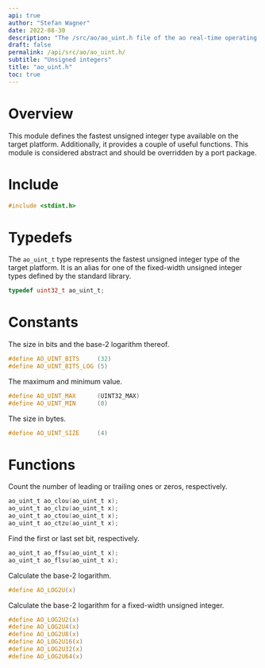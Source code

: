 ```yaml
---
api: true
author: "Stefan Wagner"
date: 2022-08-30
description: "The /src/ao/ao_uint.h file of the ao real-time operating system."
draft: false
permalink: /api/src/ao/ao_uint.h/
subtitle: "Unsigned integers"
title: "ao_uint.h"
toc: true
---
```


# Overview

This module defines the fastest unsigned integer type available on the target platform. Additionally, it provides a couple of useful functions. This module is considered abstract and should be overridden by a port package.

# Include

```c
#include <stdint.h>
```

# Typedefs

The `ao_uint_t` type represents the fastest unsigned integer type of the target platform. It is an alias for one of the fixed-width unsigned integer types defined by the standard library.

```c
typedef uint32_t ao_uint_t;
```

# Constants

The size in bits and the base-2 logarithm thereof.

```c
#define AO_UINT_BITS     (32)
#define AO_UINT_BITS_LOG (5)
```

The maximum and minimum value.

```c
#define AO_UINT_MAX      (UINT32_MAX)
#define AO_UINT_MIN      (0)
```

The size in bytes.

```c
#define AO_UINT_SIZE     (4)
```

# Functions

Count the number of leading or trailing ones or zeros, respectively.

```c
ao_uint_t ao_clou(ao_uint_t x);
ao_uint_t ao_clzu(ao_uint_t x);
ao_uint_t ao_ctou(ao_uint_t x);
ao_uint_t ao_ctzu(ao_uint_t x);
```

Find the first or last set bit, respectively.

```c
ao_uint_t ao_ffsu(ao_uint_t x);
ao_uint_t ao_flsu(ao_uint_t x);
```

Calculate the base-2 logarithm.

```c
#define AO_LOG2U(x)
```

Calculate the base-2 logarithm for a fixed-width unsigned integer.

```c
#define AO_LOG2U2(x)
#define AO_LOG2U4(x)
#define AO_LOG2U8(x)
#define AO_LOG2U16(x)
#define AO_LOG2U32(x)
#define AO_LOG2U64(x)
```
